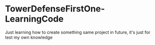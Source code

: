 # TowerDefenseFirstOne-LearningCode
 Just learning how to create something same project in future, it's just for test my own knowledge
